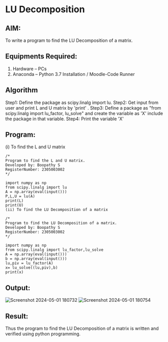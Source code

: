 # LU Decomposition 

## AIM:
To write a program to find the LU Decomposition of a matrix.

## Equipments Required:
1. Hardware – PCs
2. Anaconda – Python 3.7 Installation / Moodle-Code Runner

## Algorithm
Step1: 
Define the package as scipy.linalg import lu.
Step2: 
Get input from user and print L and U matrix by 'print' .
Step3:
Define a package as "from scipy.linalg import lu_factor, lu_solve" and create the variable as 'X'
include the package in that variable.
Step4: 
Print the variable 'X'
## Program:
(i) To find the L and U matrix
```
/*
Program to find the L and U matrix.
Developed by: Boopathy S 
RegisterNumber: 2305003002
*/
```
```
import numpy as np
from scipy.linalg import lu
A = np.array(eval(input()))
P,L,U = lu(A)
print(L)
print(U)
(ii) To find the LU Decomposition of a matrix
```
```
/*
Program to find the LU Decomposition of a matrix.
Developed by: Boopathy S 
RegisterNumber: 2305003002 
*/
```
```
import numpy as np
from scipy.linalg import lu_factor,lu_solve
A = np.array(eval(input()))
b = np.array(eval(input()))
lu,piv = lu_factor(A)
x= lu_solve((lu,piv),b)
print(x)
```
## Output:
![Screenshot 2024-05-01 180732](https://github.com/BOOPATHYS0660/LU-Decomposition/assets/155909381/33cec5d8-9a26-4f31-9bf0-af063fb0a0b7)
![Screenshot 2024-05-01 180754](https://github.com/BOOPATHYS0660/LU-Decomposition/assets/155909381/0b050caa-e4fb-4761-886a-7ac112235c3d)

## Result:
Thus the program to find the LU Decomposition of a matrix is written and verified using python programming.

